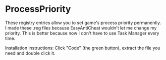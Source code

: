 # ProcessPriority

These registry entries allow you to set game's process priority permanently. I made these .reg files because EasyAntiCheat wouldn't let me change my priority. This is better because now I don't have to use Task Manager every time.

Installation instructions:
Click "Code" (the green button), extract the file you need and double click it.
